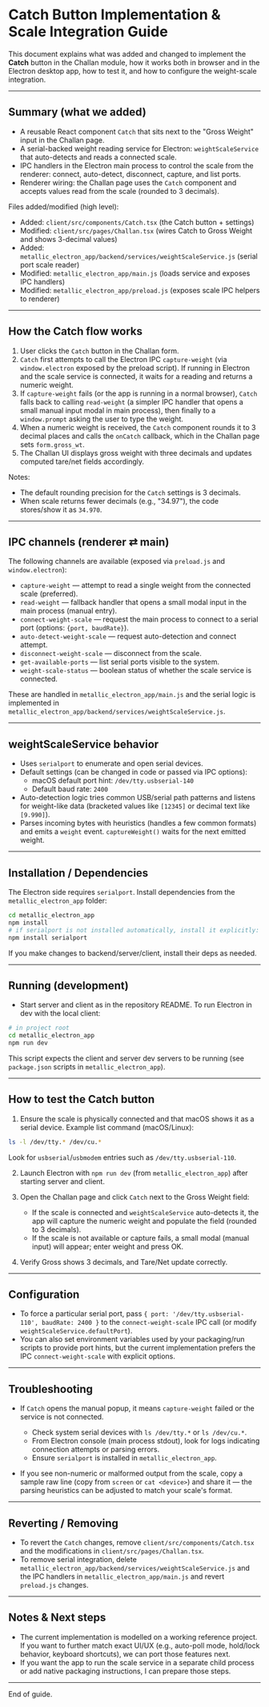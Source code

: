 # Catch Button Implementation & Scale Integration Guide

This document explains what was added and changed to implement the **Catch** button in the Challan module, how it works both in browser and in the Electron desktop app, how to test it, and how to configure the weight-scale integration.

---

## Summary (what we added)
- A reusable React component `Catch` that sits next to the "Gross Weight" input in the Challan page.
- A serial-backed weight reading service for Electron: `weightScaleService` that auto-detects and reads a connected scale.
- IPC handlers in the Electron main process to control the scale from the renderer: connect, auto-detect, disconnect, capture, and list ports.
- Renderer wiring: the Challan page uses the `Catch` component and accepts values read from the scale (rounded to 3 decimals).

Files added/modified (high level):
- Added: `client/src/components/Catch.tsx` (the Catch button + settings)
- Modified: `client/src/pages/Challan.tsx` (wires Catch to Gross Weight and shows 3-decimal values)
- Added: `metallic_electron_app/backend/services/weightScaleService.js` (serial port scale reader)
- Modified: `metallic_electron_app/main.js` (loads service and exposes IPC handlers)
- Modified: `metallic_electron_app/preload.js` (exposes scale IPC helpers to renderer)

---

## How the Catch flow works

1. User clicks the `Catch` button in the Challan form.
2. `Catch` first attempts to call the Electron IPC `capture-weight` (via `window.electron` exposed by the preload script). If running in Electron and the scale service is connected, it waits for a reading and returns a numeric weight.
3. If `capture-weight` fails (or the app is running in a normal browser), `Catch` falls back to calling `read-weight` (a simpler IPC handler that opens a small manual input modal in main process), then finally to a `window.prompt` asking the user to type the weight.
4. When a numeric weight is received, the `Catch` component rounds it to 3 decimal places and calls the `onCatch` callback, which in the Challan page sets `form.gross_wt`.
5. The Challan UI displays gross weight with three decimals and updates computed tare/net fields accordingly.

Notes:
- The default rounding precision for the `Catch` settings is 3 decimals.
- When scale returns fewer decimals (e.g., "34.97"), the code stores/show it as `34.970`.

---

## IPC channels (renderer ⇄ main)

The following channels are available (exposed via `preload.js` and `window.electron`):

- `capture-weight` — attempt to read a single weight from the connected scale (preferred).
- `read-weight` — fallback handler that opens a small modal input in the main process (manual entry).
- `connect-weight-scale` — request the main process to connect to a serial port (options: `{port, baudRate}`).
- `auto-detect-weight-scale` — request auto-detection and connect attempt.
- `disconnect-weight-scale` — disconnect from the scale.
- `get-available-ports` — list serial ports visible to the system.
- `weight-scale-status` — boolean status of whether the scale service is connected.

These are handled in `metallic_electron_app/main.js` and the serial logic is implemented in `metallic_electron_app/backend/services/weightScaleService.js`.

---

## weightScaleService behavior

- Uses `serialport` to enumerate and open serial devices.
- Default settings (can be changed in code or passed via IPC options):
  - macOS default port hint: `/dev/tty.usbserial-140`
  - Default baud rate: `2400`
- Auto-detection logic tries common USB/serial path patterns and listens for weight-like data (bracketed values like `[12345]` or decimal text like `[9.990]`).
- Parses incoming bytes with heuristics (handles a few common formats) and emits a `weight` event. `captureWeight()` waits for the next emitted weight.

---

## Installation / Dependencies

The Electron side requires `serialport`. Install dependencies from the `metallic_electron_app` folder:

```bash
cd metallic_electron_app
npm install
# if serialport is not installed automatically, install it explicitly:
npm install serialport
```

If you make changes to backend/server/client, install their deps as needed.

---

## Running (development)

- Start server and client as in the repository README. To run Electron in dev with the local client:

```bash
# in project root
cd metallic_electron_app
npm run dev
```

This script expects the client and server dev servers to be running (see `package.json` scripts in `metallic_electron_app`).

---

## How to test the Catch button

1. Ensure the scale is physically connected and that macOS shows it as a serial device. Example list command (macOS/Linux):

```bash
ls -l /dev/tty.* /dev/cu.*
```

Look for `usbserial`/`usbmodem` entries such as `/dev/tty.usbserial-110`.

2. Launch Electron with `npm run dev` (from `metallic_electron_app`) after starting server and client.
3. Open the Challan page and click `Catch` next to the Gross Weight field:
   - If the scale is connected and `weightScaleService` auto-detects it, the app will capture the numeric weight and populate the field (rounded to 3 decimals).
   - If the scale is not available or capture fails, a small modal (manual input) will appear; enter weight and press OK.

4. Verify Gross shows 3 decimals, and Tare/Net update correctly.

---

## Configuration

- To force a particular serial port, pass `{ port: '/dev/tty.usbserial-110', baudRate: 2400 }` to the `connect-weight-scale` IPC call (or modify `weightScaleService.defaultPort`).
- You can also set environment variables used by your packaging/run scripts to provide port hints, but the current implementation prefers the IPC `connect-weight-scale` with explicit options.

---

## Troubleshooting

- If `Catch` opens the manual popup, it means `capture-weight` failed or the service is not connected.
  - Check system serial devices with `ls /dev/tty.*` or `ls /dev/cu.*`.
  - From Electron console (main process stdout), look for logs indicating connection attempts or parsing errors.
  - Ensure `serialport` is installed in `metallic_electron_app`.

- If you see non-numeric or malformed output from the scale, copy a sample raw line (copy from `screen` or `cat <device>`) and share it — the parsing heuristics can be adjusted to match your scale's format.

---

## Reverting / Removing

- To revert the `Catch` changes, remove `client/src/components/Catch.tsx` and the modifications in `client/src/pages/Challan.tsx`.
- To remove serial integration, delete `metallic_electron_app/backend/services/weightScaleService.js` and the IPC handlers in `metallic_electron_app/main.js` and revert `preload.js` changes.

---

## Notes & Next steps

- The current implementation is modelled on a working reference project. If you want to further match exact UI/UX (e.g., auto-poll mode, hold/lock behavior, keyboard shortcuts), we can port those features next.
- If you want the app to run the scale service in a separate child process or add native packaging instructions, I can prepare those steps.


---

End of guide.


